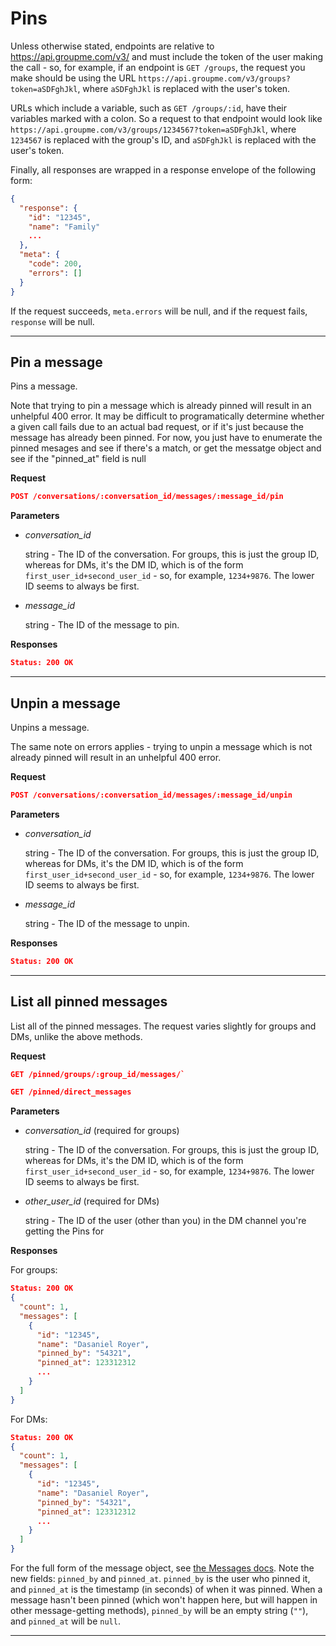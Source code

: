 # Pins

Unless otherwise stated, endpoints are relative to https://api.groupme.com/v3/ and must include the token of the user making the call - so, for example, if an endpoint is `GET /groups`, the request you make should be using the URL `https://api.groupme.com/v3/groups?token=aSDFghJkl`, where `aSDFghJkl` is replaced with the user's token.

URLs which include a variable, such as `GET /groups/:id`, have their variables marked with a colon. So a request to that endpoint would look like `https://api.groupme.com/v3/groups/1234567?token=aSDFghJkl`, where `1234567` is replaced with the group's ID, and `aSDFghJkl` is replaced with the user's token.

Finally, all responses are wrapped in a response envelope of the following form:

```json
{
  "response": {
    "id": "12345",
    "name": "Family"
    ...
  },
  "meta": {
    "code": 200,
    "errors": []
  }
}
```

If the request succeeds, `meta.errors` will be null, and if the request fails, `response` will be null.

***

## Pin a message

Pins a message.

Note that trying to pin a message which is already pinned will result in an unhelpful 400 error. It may be difficult to programatically determine whether a given call fails due to an actual bad request, or if it's just because the message has already been pinned. For now, you just have to enumerate the pinned mesages and see if there's a match, or get the messatge object and see if the "pinned_at" field is null

**Request**
```json
POST /conversations/:conversation_id/messages/:message_id/pin
```

**Parameters**

* *conversation_id*

	string - The ID of the conversation. For groups, this is just the group ID, whereas for DMs, it's the DM ID, which is of the form `first_user_id+second_user_id` - so, for example, `1234+9876`. The lower ID seems to always be first.
	
* *message_id*

	string - The ID of the message to pin.
	
**Responses**

```json
Status: 200 OK
```

***

## Unpin a message

Unpins a message.

The same note on errors applies - trying to unpin a message which is not already pinned will result in an unhelpful 400 error.

**Request**
```json
POST /conversations/:conversation_id/messages/:message_id/unpin
```

**Parameters**

* *conversation_id*

	string - The ID of the conversation. For groups, this is just the group ID, whereas for DMs, it's the DM ID, which is of the form `first_user_id+second_user_id` - so, for example, `1234+9876`. The lower ID seems to always be first.
	
* *message_id*

	string - The ID of the message to unpin.
	
**Responses**

```json
Status: 200 OK
```

***

## List all pinned messages

List all of the pinned messages. The request varies slightly for groups and DMs, unlike the above methods.

**Request**

```json
GET /pinned/groups/:group_id/messages/`
```
```json
GET /pinned/direct_messages
```

**Parameters**

* *conversation_id* (required for groups)

	string - The ID of the conversation. For groups, this is just the group ID, whereas for DMs, it's the DM ID, which is of the form `first_user_id+second_user_id` - so, for example, `1234+9876`. The lower ID seems to always be first.

* *other_user_id* (required for DMs)

  string - The ID of the user (other than you) in the DM channel you're getting the Pins for
	
**Responses**

For groups:
```json
Status: 200 OK
{
  "count": 1,
  "messages": [
    {
      "id": "12345",
      "name": "Dasaniel Royer",
      "pinned_by": "54321",
      "pinned_at": 123312312
      ...
    }
  ]
}
```

For DMs:
```json
Status: 200 OK
{
  "count": 1,
  "messages": [
    {
      "id": "12345",
      "name": "Dasaniel Royer",
      "pinned_by": "54321",
      "pinned_at": 123312312
      ...
    }
  ]
}
```

For the full form of the message object, see [the Messages docs](messages.md). Note the new fields: `pinned_by` and `pinned_at`. `pinned_by` is the user who pinned it, and `pinned_at` is the timestamp (in seconds) of when it was pinned. When a message hasn't been pinned (which won't happen here, but will happen in other message-getting methods), `pinned_by` will be an empty string (`""`), and `pinned_at` will be `null`.

***
